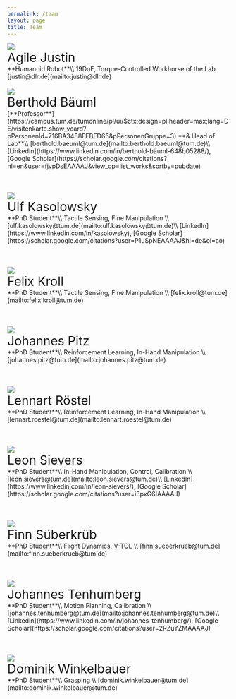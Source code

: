 ```yaml
---
permalink: /team
layout: page
title: Team
---
```



<div class="member" >
<img src="../assets/imgs/group/agile-justin.jpeg" class="group">
<div class="member-details" markdown="1">
<span style="font-size:2.0em;">Agile Justin</span> <br/>
**Humanoid Robot**\\
19DoF, Torque-Controlled Workhorse of the Lab <br/>
[justin@dlr.de](mailto:justin@dlr.de) <br/>
</div>
</div>
<br/>

<div class="member" >
<img src="../assets/imgs/group/baeuml-berthold.jpeg" class="group">
<div class="member-details" markdown="1">
<span style="font-size:2.0em;">Berthold Bäuml</span> <br/>
[**Professor**](https://campus.tum.de/tumonline/pl/ui/$ctx;design=pl;header=max;lang=DE/visitenkarte.show_vcard?pPersonenId=716BA3488FEBED66&pPersonenGruppe=3) **& Head of Lab**\\
[berthold.baeuml@tum.de](mailto:berthold.baeuml@tum.de)\\
[LinkedIn](https://www.linkedin.com/in/berthold-bäuml-648b05288/),  [Google Scholar](https://scholar.google.com/citations?hl=en&user=fjvpDsEAAAAJ&view_op=list_works&sortby=pubdate)
</div>
</div>
<br/><br/><br/>

<div class="member" >
<img src="../assets/imgs/group/kasolowsky-ulf.jpeg" class="group">
<div class="member-details" markdown="1">
<span style="font-size:2.0em;">Ulf Kasolowsky</span> <br/>
**PhD Student**\\
Tactile Sensing, Fine Manipulation \\
[ulf.kasolowsky@tum.de](mailto:ulf.kasolowsky@tum.de)\\
[LinkedIn](https://www.linkedin.com/in/kasolowsky),  [Google Scholar](https://scholar.google.com/citations?user=P1uSpNEAAAAJ&hl=de&oi=ao)
</div>
</div>
<br/><br/><br/>

<div class="member" >
<img src="../assets/imgs/group/kroll-felix.jpeg" class="group">
<div class="member-details" markdown="1">
<span style="font-size:2.0em;">Felix Kroll</span> <br/>
**PhD Student**\\
Tactile Sensing, Fine Manipulation \\
[felix.kroll@tum.de](mailto:felix.kroll@tum.de)
</div>
</div>
<br/><br/><br/>

<div class="member" >
<img src="../assets/imgs/group/pitz-johannes.jpeg" class="group">
<div class="member-details" markdown="1">
<span style="font-size:2.0em;">Johannes Pitz</span> <br/>
**PhD Student**\\
Reinforcement Learning, In-Hand Manipulation \\
[johannes.pitz@tum.de](mailto:johannes.pitz@tum.de)
</div>
</div>
<br/><br/><br/>

<div class="member" >
<img src="../assets/imgs/group/roestel-lennart.jpeg" class="group">
<div class="member-details" markdown="1">
<span style="font-size:2.0em;">Lennart Röstel </span> <br/>
**PhD Student**\\
Reinforcement Learning, In-Hand Manipulation \\
[lennart.roestel@tum.de](mailto:lennart.roestel@tum.de)
</div>
</div>
<br/><br/><br/>

<div class="member" >
<img src="../assets/imgs/group/sievers-leon.jpeg" class="group">
<div class="member-details" markdown="1">
<span style="font-size:2.0em;">Leon Sievers</span> <br/>
**PhD Student**\\
In-Hand Manipulation, Control, Calibration \\
[leon.sievers@tum.de](mailto:leon.sievers@tum.de)\\
[LinkedIn](https://www.linkedin.com/in/leon-sievers/),  [Google Scholar](https://scholar.google.com/citations?user=i3pxG6IAAAAJ)
</div>
</div>
<br/><br/><br/>

<div class="member" >
<img src="../assets/imgs/group/suederkrueb-finn.jpeg" class="group">
<div class="member-details" markdown="1">
<span style="font-size:2.0em;">Finn Süberkrüb</span> <br/>
**PhD Student**\\
Flight Dynamics, V-TOL \\
[finn.sueberkrueb@tum.de](mailto:finn.sueberkrueb@tum.de)
</div>
</div>
<br/><br/><br/>

<div class="member" >
<img src="../assets/imgs/group/tenhumberg-johannes.jpeg" class="group">
<div class="member-details" markdown="1">
<span style="font-size:2.0em;">Johannes Tenhumberg</span> <br/>
**PhD Student**\\
Motion Planning, Calibration \\
[johannes.tenhumberg@tum.de](mailto:johannes.tenhumberg@tum.de)\\
[LinkedIn](https://www.linkedin.com/in/johannes-tenhumberg/),  [Google Scholar](https://scholar.google.com/citations?user=2RZuYZMAAAAJ)  
</div>
</div>
<br/><br/><br/>


<div class="member" >
<img src="../assets/imgs/group/winkelbauer-dominik.jpeg" class="group">
<div class="member-details" markdown="1">
<span style="font-size:2.0em;">Dominik Winkelbauer</span> <br/>
**PhD Student**\\
Grasping \\
[dominik.winkelbauer@tum.de](mailto:dominik.winkelbauer@tum.de)
</div>
</div>
